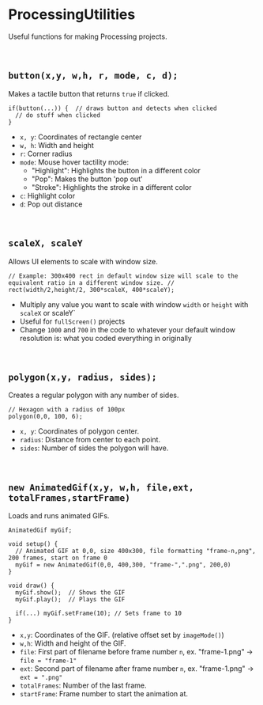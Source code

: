 # ProcessingUtilities
Useful functions for making Processing projects.

<br/>

`button(x,y, w,h, r, mode, c, d);`
  -
Makes a tactile button that returns `true` if clicked.
```processing
if(button(...)) {  // draws button and detects when clicked
  // do stuff when clicked
}
```
- `x, y`: Coordinates of rectangle center
- `w, h`: Width and height
- `r`: Corner radius
- `mode`: Mouse hover tactility mode:
  - "Highlight": Highlights the button in a different color
  - "Pop": Makes the button 'pop out'
  - "Stroke": Highlights the stroke in a different color
- `c`: Highlight color
- `d`: Pop out distance

<br/>

`scaleX, scaleY`
 -
Allows UI elements to scale with window size.
```processing
// Example: 300x400 rect in default window size will scale to the equivalent ratio in a different window size. //
rect(width/2,height/2, 300*scaleX, 400*scaleY);  
```
- Multiply any value you want to scale with window `width` or `height` with `scaleX` or scaleY`
- Useful for `fullScreen()` projects
- Change `1000` and `700` in the code to whatever your default window resolution is: what you coded everything in originally

<br/>

`polygon(x,y, radius, sides);`
 -
 Creates a regular polygon with any number of sides.
 ```processing
 // Hexagon with a radius of 100px
 polygon(0,0, 100, 6);
 ```
 - `x, y`: Coordinates of polygon center.
 - `radius`: Distance from center to each point.
 - `sides`: Number of sides the polygon will have.

<br/>

`new AnimatedGif(x,y, w,h, file,ext, totalFrames,startFrame)`
 -
 Loads and runs animated GIFs.
```processing 
AnimatedGif myGif;

void setup() {
  // Animated GIF at 0,0, size 400x300, file formatting "frame-n,png", 200 frames, start on frame 0
  myGif = new AnimatedGif(0,0, 400,300, "frame-",".png", 200,0)
}

void draw() {
  myGif.show();  // Shows the GIF
  myGif.play();  // Plays the GIF
  
  if(...) myGif.setFrame(10); // Sets frame to 10 
}
```
- `x,y`: Coordinates of the GIF. (relative offset set by `imageMode()`)
- `w,h`: Width and height of the GIF.
- `file`: First part of filename before frame number `n`, ex. "frame-1.png" -> `file = "frame-1"`
- `ext`: Second part of filename after frame number `n`, ex. "frame-1.png" -> `ext = ".png"`
- `totalFrames`: Number of the last frame.
- `startFrame`: Frame number to start the animation at.
